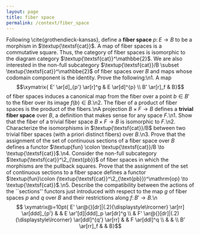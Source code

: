 ```yaml
---
layout: page
title: fiber space
permalink: /context/fiber_space
---
```

Following \cite{grothendieck-kansas}, define a **fiber space** $p \colon E \to B$ to be a morphism in $\textup{\textsf{cat}}$.  A map of fiber spaces is a commutative square. Thus, the category of fiber spaces is isomorphic to the diagram category $\textup{\textsf{cat}}^\mathbbe{2}$. We are also interested in the non-full subcategory $\textup{\textsf{cat}}/B \subset \textup{\textsf{cat}}^\mathbbe{2}$ of fiber spaces over $B$ and maps whose codomain component is the identity. Prove the following:\n1. A map $$\xymatrix{ E' \ar[d]_{p'} \ar[r]^g & E \ar[d]^{p} \\ B' \ar[r]_f & B}$$of fiber spaces induces a canonical map from the fiber over a point $b \in B'$ to the fiber over its image $f(b) \in B$.\n2. The fiber of a product of fiber spaces is the product of the fibers.\nA projection $B \times F \to B$ defines a **trivial fiber space** over $B$, a definition that makes sense for any space $F$.\n1. Show that the fiber of a trivial fiber space $B \times F \to B$ is  isomorphic to $F$.\n2. Characterize the isomorphisms in $\textup{\textsf{cat}}/B$ between two trivial fiber spaces (with a priori distinct fibers) over $B$.\n3. Prove that the assignment of the set of continuous sections of a fiber space over $B$ defines a functor $\textup{fun} \colon \textup{\textsf{cat}}/B \to \textup{\textsf{cat}}$.\n4. Consider the non-full subcategory $\textup{\textsf{cat}}^\2_{\text{pb}}$ of fiber spaces in which the morphisms are the pullback squares.  Prove that the assignment of the set of continuous sections to a fiber space defines a functor $\textup{fun}\colon (\textup{\textsf{cat}}^\2_{\text{pb}})^\mathrm{op} \to \textup{\textsf{cat}}$.\n5. Describe the compatibility between the actions of the ``sections'' functors just introduced with respect to the map $g$ of fiber spaces $p$ and $q$ over $B$ and their restrictions along $f \colon B' \to B$.\n$$ \xymatrix@=10pt{ E' \ar@{}[dr]|(.2){\displaystyle\lrcorner} \ar[rr] \ar[ddd]_{p'} & & E  \ar'[d][ddd]_p \ar[dr]^g \\ & F' \ar@{}[dr]|(.2){\displaystyle\lrcorner} \ar[ddl]^{q'} \ar[rr] & & F \ar[ddl]^q \\ & & \\  B' \ar[rr]_f & & B}$$
